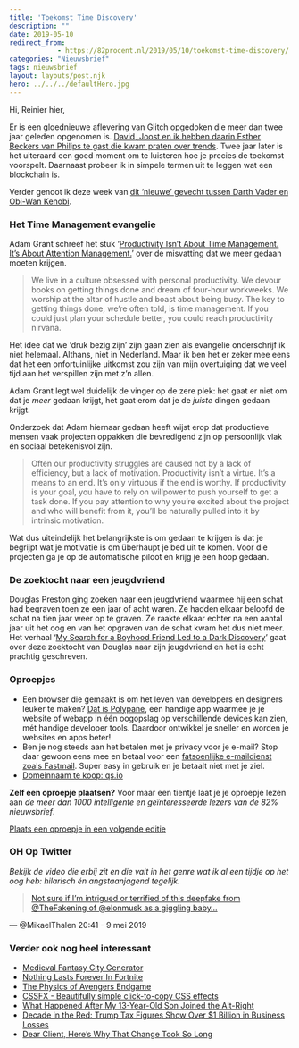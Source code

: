 ```yaml
---
title: 'Toekomst Time Discovery'
description: ""
date: 2019-05-10
redirect_from: 
            - https://82procent.nl/2019/05/10/toekomst-time-discovery/
categories: "Nieuwsbrief"
tags: nieuwsbrief	
layout: layouts/post.njk
hero: ../../../defaultHero.jpg
---
```

Hi, Reinier hier,

Er is een gloednieuwe aflevering van Glitch opgedoken die meer dan twee jaar geleden opgenomen is. [David, Joost en ik hebben daarin Esther Beckers van Philips te gast die kwam praten over trends](https://www.glitch.show/17). Twee jaar later is het uiteraard een goed moment om te luisteren hoe je precies de toekomst voorspelt. Daarnaast probeer ik in simpele termen uit te leggen wat een blockchain is.

Verder genoot ik deze week van [dit ‘nieuwe’ gevecht tussen Darth Vader en Obi-Wan Kenobi](https://youtu.be/to2SMng4u1k).

### Het Time Management evangelie

Adam Grant schreef het stuk ‘[Productivity Isn’t About Time Management. It’s About Attention Management.](https://www.nytimes.com/2019/03/28/smarter-living/productivity-isnt-about-time-management-its-about-attention-management.html)’ over de misvatting dat we meer gedaan moeten krijgen.

> We live in a culture obsessed with personal productivity. We devour books on getting things done and dream of four-hour workweeks. We worship at the altar of hustle and boast about being busy. The key to getting things done, we’re often told, is time management. If you could just plan your schedule better, you could reach productivity nirvana.

Het idee dat we ‘druk bezig zijn’ zijn gaan zien als evangelie onderschrijf ik niet helemaal. Althans, niet in Nederland. Maar ik ben het er zeker mee eens dat het een onfortuinlijke uitkomst zou zijn van mijn overtuiging dat we veel tijd aan het verspillen zijn met z’n allen.

Adam Grant legt wel duidelijk de vinger op de zere plek: het gaat er niet om dat je _meer_ gedaan krijgt, het gaat erom dat je de _juiste_ dingen gedaan krijgt.

Onderzoek dat Adam hiernaar gedaan heeft wijst erop dat productieve mensen vaak projecten oppakken die bevredigend zijn op persoonlijk vlak én sociaal betekenisvol zijn.

> Often our productivity struggles are caused not by a lack of efficiency, but a lack of motivation. Productivity isn’t a virtue. It’s a means to an end. It’s only virtuous if the end is worthy. If productivity is your goal, you have to rely on willpower to push yourself to get a task done. If you pay attention to why you’re excited about the project and who will benefit from it, you’ll be naturally pulled into it by intrinsic motivation.

Wat dus uiteindelijk het belangrijkste is om gedaan te krijgen is dat je begrijpt wat je motivatie is om überhaupt je bed uit te komen. Voor die projecten ga je op de automatische piloot en krijg je een hoop gedaan.

### De zoektocht naar een jeugdvriend

Douglas Preston ging zoeken naar een jeugdvriend waarmee hij een schat had begraven toen ze een jaar of acht waren. Ze hadden elkaar beloofd de schat na tien jaar weer op te graven. Ze raakte elkaar echter na een aantal jaar uit het oog en van het opgraven van de schat kwam het dus niet meer. Het verhaal ‘[My Search for a Boyhood Friend Led to a Dark Discovery](https://www.wired.com/story/my-search-for-boyhood-friend-led-to-dark-discovery/)’ gaat over deze zoektocht van Douglas naar zijn jeugdvriend en het is echt prachtig geschreven.

### Oproepjes

- Een browser die gemaakt is om het leven van developers en designers leuker te maken? [Dat is Polypane](https://polypane.rocks), een handige app waarmee je je website of webapp in één oogopslag op verschillende devices kan zien, mét handige developer tools. Daardoor ontwikkel je sneller en worden je websites en apps beter!
- Ben je nog steeds aan het betalen met je privacy voor je e-mail? Stop daar gewoon eens mee en betaal voor een [fatsoenlijke e-maildienst zoals Fastmail](https://www.fastmail.com/?STKI=16948328). Super easy in gebruik en je betaalt niet met je ziel.
- [Domeinnaam te koop: qs.io](https://qs.io)

**Zelf een oproepje plaatsen?** Voor maar een tientje laat je je oproepje lezen aan _de meer dan 1000 intelligente en geïnteresseerde lezers van de 82% nieuwsbrief_.

[Plaats een oproepje in een volgende editie](https://forms.82procent.nl)

### OH Op Twitter

_Bekijk de video die erbij zit en die valt in het genre wat ik al een tijdje op het oog heb: hilarisch én angstaanjagend tegelijk._

> [Not sure if I’m intrigued or terrified of this deepfake from @TheFakening of @elonmusk as a giggling baby…](https://twitter.com/MikaelThalen/status/1126557922383654912)

— @MikaelThalen 20:41 - 9 mei 2019

### Verder ook nog heel interessant

- [Medieval Fantasy City Generator](https://watabou.itch.io/medieval-fantasy-city-generator)
- [Nothing Lasts Forever In Fortnite](https://kotaku.com/nothing-lasts-forever-in-fortnite-1834651188?ref=hvper.com&utm_source=hvper.com&utm_medium=website)
- [The Physics of Avengers Endgame](https://medium.com/@thomaswong_8663/the-physics-of-avengers-endgame-b96af65f7ee0?ref=hvper.com)
- [CSSFX - Beautifully simple click-to-copy CSS effects](https://cssfx.dev/)
- [What Happened After My 13-Year-Old Son Joined the Alt-Right](https://www.washingtonian.com/2019/05/05/what-happened-after-my-13-year-old-son-joined-the-alt-right/)
- [Decade in the Red: Trump Tax Figures Show Over \$1 Billion in Business Losses](https://www.nytimes.com/interactive/2019/05/07/us/politics/donald-trump-taxes.html)
- [Dear Client, Here’s Why That Change Took So Long](https://www.simplethread.com/dear-client-heres-why-that-change-took-so-long/)
